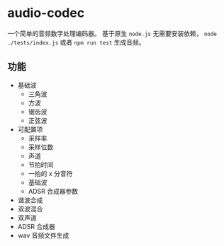 # audio-codec
一个简单的音频数字处理编码器。
基于原生 `node.js` 无需要安装依赖， `node ./tests/index.js` 或者 `npm run test` 生成音频。
## 功能
* 基础波
  - 三角波
  - 方波
  - 锯齿波
  - 正弦波
* 可配置项
  - 采样率
  - 采样位数
  - 声道
  - 节拍时间
  - 一拍的 x 分音符
  - 基础波
  - ADSR 合成器参数
* 谐波合成
* 双波混合
* 双声道
* ADSR 合成器
* wav 音频文件生成
